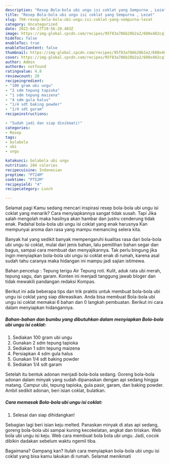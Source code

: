```yaml
---
description: "Resep Bola-bola ubi ungu isi coklat yang Sempurna , Lezat"
title: "Resep Bola-bola ubi ungu isi coklat yang Sempurna , Lezat"
slug: 794-resep-bola-bola-ubi-ungu-isi-coklat-yang-sempurna-lezat
category: Uncategorized
date: 2022-04-27T19:56:20.403Z
image: https://img-global.cpcdn.com/recipes/95f83a786b28b2a2/680x482cq70/bola-bola-ubi-ungu-isi-coklat-foto-resep-utama.jpg
hideToc: false
enableToc: true
enableTocContent: false
thumbnail: https://img-global.cpcdn.com/recipes/95f83a786b28b2a2/680x482cq70/bola-bola-ubi-ungu-isi-coklat-foto-resep-utama.jpg
cover: https://img-global.cpcdn.com/recipes/95f83a786b28b2a2/680x482cq70/bola-bola-ubi-ungu-isi-coklat-foto-resep-utama.jpg
author: Admin
authorAv: notfound
ratingvalue: 4.8
reviewcount: 20
recipeingredient:
- "100 gram ubi ungu"
- "2 sdm tepung tapioka"
- "1 sdm tepung maizena"
- "4 sdm gula halus"
- "1/4 sdt baking powder"
- "1/4 sdt garam"
recipeinstructions:

- "Sudah jadi dan siap dinikmati!"
categories:
- Resep
tags:
- bolabola
- ubi
- ungu

katakunci: bolabola ubi ungu 
nutrition: 284 calories
recipecuisine: Indonesian
preptime: "PT24M"
cooktime: "PT52M"
recipeyield: "4"
recipecategory: Lunch

---
```



Selamat pagi Kamu sedang mencari inspirasi resep bola-bola ubi ungu isi coklat yang menarik? Cara menyiapkannya sangat tidak susah. Tapi Jika salah mengolah maka hasilnya akan hambar dan justru cenderung tidak enak. Padahal bola-bola ubi ungu isi coklat yang enak harusnya Kan mempunyai aroma dan rasa yang mampu memancing selera kita.


Banyak hal yang sedikit banyak mempengaruhi kualitas rasa dari bola-bola ubi ungu isi coklat, mulai dari jenis bahan, lalu pemilihan bahan segar dan bagus, sampai cara membuat dan menyajikannya. Tak perlu bingung jika ingin menyiapkan bola-bola ubi ungu isi coklat enak di rumah, karena asal sudah tahu caranya maka hidangan ini mampu jadi sajian istimewa.

Bahan pencelup : Tepung terigu Air Tepung roti. Kulit, aduk rata ubi merah, tepung sagu, dan garam. Konten ini menjadi tanggung jawab bloger dan tidak mewakili pandangan redaksi Kompas.


Berikut ini ada beberapa tips dan trik praktis untuk membuat bola-bola ubi ungu isi coklat yang siap dikreasikan. Anda bisa membuat Bola-bola ubi ungu isi coklat memakai 6 bahan dan 0 langkah pembuatan. Berikut ini cara dalam menyiapkan hidangannya.

<!--inarticleads1-->

##### Bahan-bahan dan bumbu yang dibutuhkan dalam menyiapkan Bola-bola ubi ungu isi coklat:

1. Sediakan 100 gram ubi ungu
1. Gunakan 2 sdm tepung tapioka
1. Sediakan 1 sdm tepung maizena
1. Persiapkan 4 sdm gula halus
1. Gunakan 1/4 sdt baking powder
1. Sediakan 1/4 sdt garam


Setelah itu bentuk adonan menjadi bola-bola sedang. Goreng bola-bola adonan dalam minyak yang sudah dipanaskan dengan api sedang hingga matang. Campur ubi, tepung tapioka, gula pasir, garam, dan baking powder. Ambil sedikit adonan, beri isian coklat, bulatkan. 

<!--inarticleads2-->

##### Cara memasak Bola-bola ubi ungu isi coklat:


1. Selesai dan siap dihidangkan!

Sebagian lagi beri isian keju melted. Panaskan minyak di atas api sedang, goreng bola-bola ubi sampai kuning kecokelatan, angkat dan tiriskan. Web bola ubi ungu isi keju. Web cara membuat bola bola ubi ungu. Jadi, cocok dibikin dadakan sebelum waktu ngemil tiba. 

Bagaimana? Gampang kan? Itulah cara menyiapkan bola-bola ubi ungu isi coklat yang bisa kamu lakukan di rumah. Selamat menikmati
